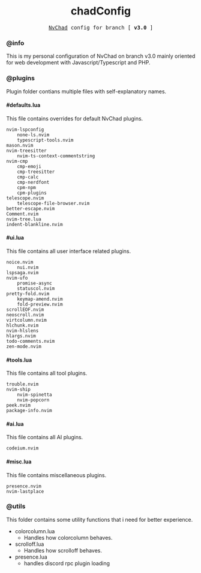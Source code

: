 <h1 align="center">chadConfig</h1>
<p align="center" style="font-family: monospace">
    <a href="https://github.com/NvChad">NvChad</a>
    config for branch [ <b>v3.0</b> ]
</p>

### @info
This is my personal configuration of NvChad on branch v3.0 mainly oriented for
web development with Javascript/Typescript and PHP.

### @plugins
Plugin folder contians multiple files with self-explanatory names.


#### #defaults.lua
This file contains overrides for default NvChad plugins.
```
nvim-lspconfig
    none-ls.nvim
    typescript-tools.nvim
mason.nvim
nvim-treesitter
    nvim-ts-context-commentstring
nvim-cmp
    cmp-emoji
    cmp-treesitter
    cmp-calc
    cmp-nerdfont
    cpm-npm
    cpm-plugins
telescope.nvim
    telescope-file-browser.nvim
better-escape.nvim
Comment.nvim
nvim-tree.lua
indent-blankline.nvim
```

#### #ui.lua
This file contains all user interface related plugins.
```
noice.nvim
    nui.nvim
lspsaga.nvim
nvim-ufo
    promise-async
    statuscol.nvim
pretty-fold.nvim
    keymap-amend.nvim
    fold-preview.nvim
scrollEOF.nvim
neoscroll.nvim
virtcolumn.nvim
hlchunk.nvim
nvim-hlslens
hlargs.nvim
todo-comments.nvim
zen-mode.nvim
```

#### #tools.lua
This file contains all tool plugins.
```
trouble.nvim
nvim-ship
    nvim-spinetta
    nvim-popcorn
peek.nvim
package-info.nvim
```

#### #ai.lua
This file contains all AI plugins.
```
codeium.nvim
```

#### #misc.lua
This file contains miscellaneous plugins.
```
presence.nvim
nvim-lastplace
```


### @utils
This folder contains some utility functions that i need for better experience.

* colorcolumn.lua
    - Handles how colorcolumn behaves.
* scrolloff.lua
    - Handles how scrolloff behaves.
* presence.lua
    - handles discord rpc plugin loading
